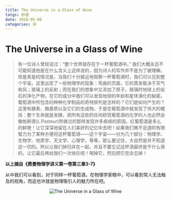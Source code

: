 ```yaml
---
title: The Universe in a Glass of Wine
tatgs: 妙语
date: 2018-05-08
categories: 杂
---
```


# The Universe in a Glass of Wine

> 有一位诗人曾经说过：“整个世界就存在于一杯葡萄酒中。”  我们大概永远不可能知道他是在什么含义上这样说的，因为诗人的写作并不是为了被理解。但是真是的情况是，当我们十分接近地观察一杯葡萄酒时，我们可以见到整个宇宙。这里出现了一些物理学的现象：弯曲的页面，它的蒸发取决于天气和风；玻璃上的反射；而在我们的想象中又添加了原子。玻璃时地球上的岩石的净化产物，在它的成分中我们可以发现地球的年龄和星体演化的秘密。葡萄酒中所包含的种种化学制品的奇特排列是怎样的？它们是如何产生的？这里有酵素、酶基质以及它们的生成物。于是在葡萄酒中就发现了伟大的概括：整个生命就是发酵。把所有这些扔任何研究葡萄酒的化学的人也必然会像帕斯德(L.Pasteur)所做过的那样发现许多疾病的原因。红葡萄酒是多么的鲜艳！让它深深地留在人们美好的记忆中去吧！如果我们微不足道的有限智力为了某种方便将这杯葡萄酒——这个宇宙——分为几个部分：物理学、生物学、地质学、天文学、心理学，等等，那么要记住，大自然是并不知道这一切的。所以让我们掉归并在一起，并且不要忘记这杯酒最终是干什么用的，让它最后再给我们一次快乐吧！喝掉它，然后把它完全忘掉！

**以上摘自《费曼物理学讲义第一卷第三章3-7》**

从中我们可以看到，对于同样一杯葡萄酒，在物理学家眼中，可以看到常人无法触及的视角，而这也许就是物理吸引人的魅力所在吧。

<center>

![The Universe in a Glass of Wine](https://ws3.sinaimg.cn/large/006tKfTcly1fr3x1w7ur1j30nm0b4wfb.jpg)

<center/>
